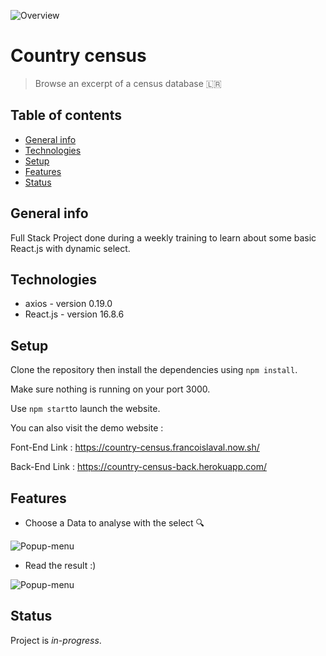 ![Overview](https://res.cloudinary.com/dnhwttpnq/image/upload/v1571409101/Counter%20Country/pic2_uie14n.png)

# Country census

> Browse an excerpt of a census database 🇱🇷

## Table of contents

- [General info](#general-info)
- [Technologies](#technologies)
- [Setup](#setup)
- [Features](#features)
- [Status](#status)

## General info

Full Stack Project done during a weekly training to learn about some basic React.js with dynamic select.

## Technologies

- axios - version 0.19.0
- React.js - version 16.8.6

## Setup

Clone the repository then install the dependencies using `npm install`.

Make sure nothing is running on your port 3000.

Use `npm start`to launch the website.

You can also visit the demo website :

Font-End Link : https://country-census.francoislaval.now.sh/

Back-End Link : https://country-census-back.herokuapp.com/

## Features

- Choose a Data to analyse with the select 🔍

![Popup-menu](https://res.cloudinary.com/dnhwttpnq/image/upload/v1571407370/Counter%20Country/Capture_d_écran_2019-10-18_à_16.01.27_gstjp6.png)

- Read the result :)


![Popup-menu](https://res.cloudinary.com/dnhwttpnq/image/upload/v1571409101/Counter%20Country/pic2_uie14n.png)


## Status

Project is _in-progress_.

